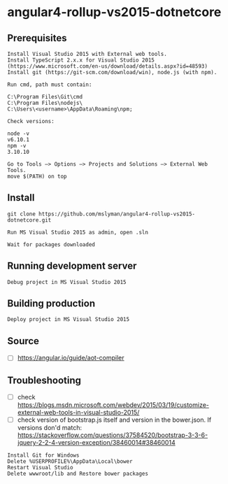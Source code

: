 # angular4-rollup-vs2015-dotnetcore 

## Prerequisites
```
Install Visual Studio 2015 with External web tools.
Install TypeScript 2.x.x for Visual Studio 2015 (https://www.microsoft.com/en-us/download/details.aspx?id=48593)
Install git (https://git-scm.com/download/win), node.js (with npm).

Run cmd, path must contain:

C:\Program Files\Git\cmd
C:\Program Files\nodejs\
C:\Users\<username>\AppData\Roaming\npm;

Check versions:

node -v
v6.10.1
npm -v
3.10.10

Go to Tools –> Options –> Projects and Solutions –> External Web Tools.
move $(PATH) on top
```

## Install
```
git clone https://github.com/mslyman/angular4-rollup-vs2015-dotnetcore.git

Run MS Visual Studio 2015 as admin, open .sln

Wait for packages downloaded
```

## Running development server
```
Debug project in MS Visual Studio 2015
```

## Building production
```
Deploy project in MS Visual Studio 2015
```

## Source
- [ ] https://angular.io/guide/aot-compiler

## Troubleshooting
- [ ] check https://blogs.msdn.microsoft.com/webdev/2015/03/19/customize-external-web-tools-in-visual-studio-2015/
- [ ] check version of bootstrap.js itself and version in the bower.json. If versions don'd match:
https://stackoverflow.com/questions/37584520/bootstrap-3-3-6-jquery-2-2-4-version-exception/38460014#38460014
 ```
Install Git for Windows
Delete %USERPROFILE%\AppData\Local\bower
Restart Visual Studio
Delete wwwroot/lib and Restore bower packages
```